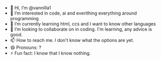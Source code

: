 - 👋 Hi, I’m @vannilla1
- 👀 I’m interested in code, ai and everithing everything around programming
- 🌱 I’m currently learning html, ccs and I want to know other languages
- 💞️ I’m looking to collaborate on in coding. I'm learning, any advice is good.
- 📫 How to reach me.  I don't know what the options are yet.
- 😄 Pronouns: ?
- ⚡ Fun fact: I know that I know nothing.

<!---
vannilla1/vannilla1 is a ✨ special ✨ repository because its `README.md` (this file) appears on your GitHub profile.
You can click the Preview link to take a look at your changes.
--->
